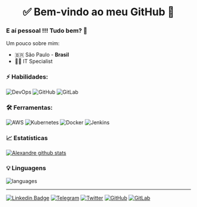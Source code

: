 <h1 align="center">
  ✅ Bem-vindo ao meu GitHub 🚀
</h1>

### E aí pessoal !!! Tudo bem? 👋

<!--
**aleyoshimatsu/aleyoshimatsu** is a ✨ _special_ ✨ repository because its `README.md` (this file) appears on your GitHub profile.

Here are some ideas to get you started:

- 🔭 I’m currently working on ...
- 🌱 I’m currently learning ...
- 👯 I’m looking to collaborate on ...
- 🤔 I’m looking for help with ...
- 💬 Ask me about ...
- 📫 How to reach me: ...
- 😄 Pronouns: ...
- ⚡ Fun fact: ...

https://emojipedia.org/

-->

Um pouco sobre mim:

- 🇧🇷 São Paulo - **Brasil**
- 👨‍💻 IT Specialist

### ⚡ Habilidades:
![DevOps](https://img.shields.io/badge/-DevOps-yellowgreen) ![GitHub](https://img.shields.io/badge/-GitHub-181717?&logo=GitHub&logoColor=FFFFFF) ![GitLab](https://img.shields.io/badge/-GitLab-FCA121?style=flat-square&logo=gitlab)

### 🛠 Ferramentas:
![AWS](https://img.shields.io/badge/-AWS-232F3E?&logo=amazon%20aws&logoColor=FFFFFF) ![Kubernetes](https://img.shields.io/badge/-Kubernetes-326CE5?&logo=kubernetes&logoColor=FFFFFF) ![Docker](https://img.shields.io/badge/-Docker-2496ED?&logo=docker&logoColor=FFFFFF) ![Jenkins](https://img.shields.io/badge/-Jenkins-D24939?&logo=Jenkins&logoColor=FFFFFF)

### 📈 Estatísticas 
 
[![Alexandre github stats](https://github-readme-stats.vercel.app/api?username=aleyoshimatsu&theme=cobalt&show_icons=true)](https://github.com/aleyoshimatsu/github-readme-stats)

### 💡  Linguagens 
![languages](https://github-readme-stats.vercel.app/api/top-langs/?username=aleyoshimatsu&hide=scss&layout=compact&theme=cobalt&title_color=2ED3EA)

<hr>

[![Linkedin Badge](https://img.shields.io/badge/-LinkedIn-blue?style=flat-square&logo=Linkedin&logoColor=white&link=https://www.linkedin.com/in/aleyoshimatsu/)](https://www.linkedin.com/in/aleyoshimatsu/)
[![Telegram](https://img.shields.io/badge/-Telegram-26A5E4?&logo=telegram&logoColor=FFFFFF)](https://web.telegram.org/#/im?p=@aleyoshimatsu)
[![Twitter](https://img.shields.io/twitter/url?style=social&url=https%3A%2F%2Ftwitter.com%2Faleyoshimatsu)](https://twitter.com/aleyoshimatsu)
[![GitHub](https://img.shields.io/badge/-@aleyoshimatsu-%23181717?style=flat-square&logo=github)](https://github.com/aleyoshimatsu)
[![GitLab](https://img.shields.io/badge/-GitLab-FCA121?style=flat-square&logo=gitlab)](https://gitlab.com/aleyoshimatsu)

